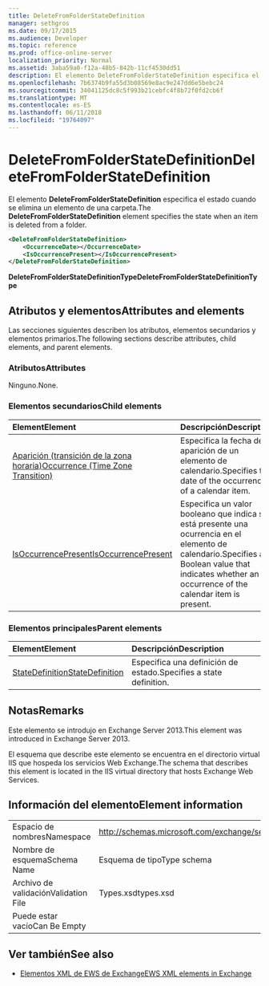 ```yaml
---
title: DeleteFromFolderStateDefinition
manager: sethgros
ms.date: 09/17/2015
ms.audience: Developer
ms.topic: reference
ms.prod: office-online-server
localization_priority: Normal
ms.assetid: 3aba59a0-f12a-48b5-842b-11cf4530dd51
description: El elemento DeleteFromFolderStateDefinition especifica el estado cuando se elimina un elemento de una carpeta.
ms.openlocfilehash: 7b6374b9fa55d3b08569e8ac9e247dd6e5bebc24
ms.sourcegitcommit: 34041125dc8c5f993b21cebfc4f8b72f0fd2cb6f
ms.translationtype: MT
ms.contentlocale: es-ES
ms.lasthandoff: 06/11/2018
ms.locfileid: "19764097"
---
```

# <a name="deletefromfolderstatedefinition"></a><span data-ttu-id="ff436-103">DeleteFromFolderStateDefinition</span><span class="sxs-lookup"><span data-stu-id="ff436-103">DeleteFromFolderStateDefinition</span></span>

<span data-ttu-id="ff436-104">El elemento **DeleteFromFolderStateDefinition** especifica el estado cuando se elimina un elemento de una carpeta.</span><span class="sxs-lookup"><span data-stu-id="ff436-104">The **DeleteFromFolderStateDefinition** element specifies the state when an item is deleted from a folder.</span></span> 
  
```XML
<DeleteFromFolderStateDefinition>
    <OccurrenceDate></OccurrenceDate>
    <IsOccurrencePresent></IsOccurrencePresent>
</DeleteFromFolderStateDefinition>
```

 <span data-ttu-id="ff436-105">**DeleteFromFolderStateDefinitionType**</span><span class="sxs-lookup"><span data-stu-id="ff436-105">**DeleteFromFolderStateDefinitionType**</span></span>
## <a name="attributes-and-elements"></a><span data-ttu-id="ff436-106">Atributos y elementos</span><span class="sxs-lookup"><span data-stu-id="ff436-106">Attributes and elements</span></span>

<span data-ttu-id="ff436-107">Las secciones siguientes describen los atributos, elementos secundarios y elementos primarios.</span><span class="sxs-lookup"><span data-stu-id="ff436-107">The following sections describe attributes, child elements, and parent elements.</span></span>
  
### <a name="attributes"></a><span data-ttu-id="ff436-108">Atributos</span><span class="sxs-lookup"><span data-stu-id="ff436-108">Attributes</span></span>

<span data-ttu-id="ff436-109">Ninguno.</span><span class="sxs-lookup"><span data-stu-id="ff436-109">None.</span></span>
  
### <a name="child-elements"></a><span data-ttu-id="ff436-110">Elementos secundarios</span><span class="sxs-lookup"><span data-stu-id="ff436-110">Child elements</span></span>

|<span data-ttu-id="ff436-111">**Element**</span><span class="sxs-lookup"><span data-stu-id="ff436-111">**Element**</span></span>|<span data-ttu-id="ff436-112">**Descripción**</span><span class="sxs-lookup"><span data-stu-id="ff436-112">**Description**</span></span>|
|:-----|:-----|
|[<span data-ttu-id="ff436-113">Aparición (transición de la zona horaria)</span><span class="sxs-lookup"><span data-stu-id="ff436-113">Occurrence (Time Zone Transition)</span></span>](occurrence-time-zone-transition.md) <br/> |<span data-ttu-id="ff436-114">Especifica la fecha de la aparición de un elemento de calendario.</span><span class="sxs-lookup"><span data-stu-id="ff436-114">Specifies the date of the occurrence of a calendar item.</span></span>  <br/> |
|[<span data-ttu-id="ff436-115">IsOccurrencePresent</span><span class="sxs-lookup"><span data-stu-id="ff436-115">IsOccurrencePresent</span></span>](isoccurrencepresent.md) <br/> |<span data-ttu-id="ff436-116">Especifica un valor booleano que indica si está presente una ocurrencia en el elemento de calendario.</span><span class="sxs-lookup"><span data-stu-id="ff436-116">Specifies a Boolean value that indicates whether an occurrence of the calendar item is present.</span></span>  <br/> |
   
### <a name="parent-elements"></a><span data-ttu-id="ff436-117">Elementos principales</span><span class="sxs-lookup"><span data-stu-id="ff436-117">Parent elements</span></span>

|<span data-ttu-id="ff436-118">**Element**</span><span class="sxs-lookup"><span data-stu-id="ff436-118">**Element**</span></span>|<span data-ttu-id="ff436-119">**Descripción**</span><span class="sxs-lookup"><span data-stu-id="ff436-119">**Description**</span></span>|
|:-----|:-----|
|[<span data-ttu-id="ff436-120">StateDefinition</span><span class="sxs-lookup"><span data-stu-id="ff436-120">StateDefinition</span></span>](statedefinition.md) <br/> |<span data-ttu-id="ff436-121">Especifica una definición de estado.</span><span class="sxs-lookup"><span data-stu-id="ff436-121">Specifies a state definition.</span></span>  <br/> |
   
## <a name="remarks"></a><span data-ttu-id="ff436-122">Notas</span><span class="sxs-lookup"><span data-stu-id="ff436-122">Remarks</span></span>

<span data-ttu-id="ff436-123">Este elemento se introdujo en Exchange Server 2013.</span><span class="sxs-lookup"><span data-stu-id="ff436-123">This element was introduced in Exchange Server 2013.</span></span>
  
<span data-ttu-id="ff436-124">El esquema que describe este elemento se encuentra en el directorio virtual IIS que hospeda los servicios Web Exchange.</span><span class="sxs-lookup"><span data-stu-id="ff436-124">The schema that describes this element is located in the IIS virtual directory that hosts Exchange Web Services.</span></span>
  
## <a name="element-information"></a><span data-ttu-id="ff436-125">Información del elemento</span><span class="sxs-lookup"><span data-stu-id="ff436-125">Element information</span></span>

|||
|:-----|:-----|
|<span data-ttu-id="ff436-126">Espacio de nombres</span><span class="sxs-lookup"><span data-stu-id="ff436-126">Namespace</span></span>  <br/> |http://schemas.microsoft.com/exchange/services/2006/types  <br/> |
|<span data-ttu-id="ff436-127">Nombre de esquema</span><span class="sxs-lookup"><span data-stu-id="ff436-127">Schema Name</span></span>  <br/> |<span data-ttu-id="ff436-128">Esquema de tipo</span><span class="sxs-lookup"><span data-stu-id="ff436-128">Type schema</span></span>  <br/> |
|<span data-ttu-id="ff436-129">Archivo de validación</span><span class="sxs-lookup"><span data-stu-id="ff436-129">Validation File</span></span>  <br/> |<span data-ttu-id="ff436-130">Types.xsd</span><span class="sxs-lookup"><span data-stu-id="ff436-130">types.xsd</span></span>  <br/> |
|<span data-ttu-id="ff436-131">Puede estar vacío</span><span class="sxs-lookup"><span data-stu-id="ff436-131">Can Be Empty</span></span>  <br/> ||
   
## <a name="see-also"></a><span data-ttu-id="ff436-132">Ver también</span><span class="sxs-lookup"><span data-stu-id="ff436-132">See also</span></span>

- [<span data-ttu-id="ff436-133">Elementos XML de EWS de Exchange</span><span class="sxs-lookup"><span data-stu-id="ff436-133">EWS XML elements in Exchange</span></span>](ews-xml-elements-in-exchange.md)

